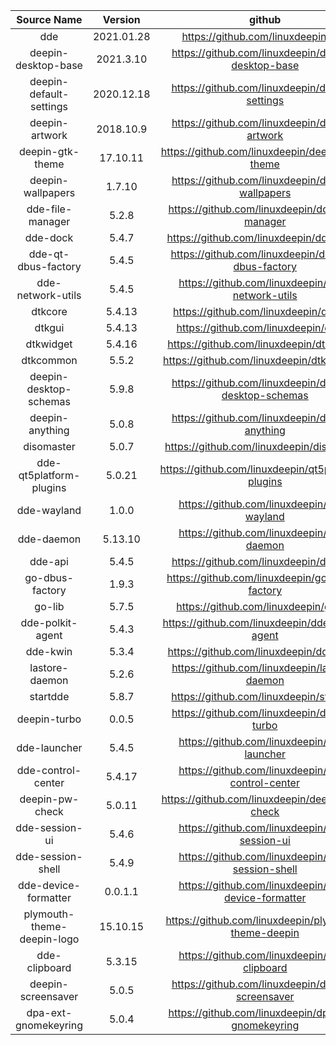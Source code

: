 |        Source Name         |  Version   |                        github                         |                        Download Link                         |
| :------------------------: | :--------: | :---------------------------------------------------: | :----------------------------------------------------------: |
|            dde             | 2021.01.28 |          https://github.com/linuxdeepin/dde           |                                                              |
|    deepin-desktop-base     | 2021.3.10  |  https://github.com/linuxdeepin/deepin-desktop-base   | https://github.com/linuxdeepin/deepin-desktop-base/archive/refs/tags/2021.3.10.tar.gz |
|  deepin-default-settings   | 2020.12.18 |    https://github.com/linuxdeepin/default-settings    | https://github.com/linuxdeepin/default-settings/archive/refs/tags/2020.12.18.tar.gz |
|       deepin-artwork       | 2018.10.9  |     https://github.com/linuxdeepin/deepin-artwork     | https://github.com/linuxdeepin/deepin-artwork/archive/refs/tags/2018.10.9.tar.gz |
|      deepin-gtk-theme      |  17.10.11  |    https://github.com/linuxdeepin/deepin-gtk-theme    | https://github.com/linuxdeepin/deepin-gtk-theme/archive/refs/tags/17.10.11.tar.gz |
|     deepin-wallpapers      |   1.7.10   |   https://github.com/linuxdeepin/deepin-wallpapers    | https://github.com/linuxdeepin/deepin-wallpapers/archive/refs/tags/1.7.10.tar.gz |
|      dde-file-manager      |   5.2.8    |    https://github.com/linuxdeepin/dde-file-manager    |                                                              |
|          dde-dock          |   5.4.7    |        https://github.com/linuxdeepin/dde-dock        | https://github.com/linuxdeepin/dde-dock/archive/refs/tags/5.4.7.tar.gz |
|    dde-qt-dbus-factory     |   5.4.5    |  https://github.com/linuxdeepin/dde-qt-dbus-factory   | https://github.com/linuxdeepin/dde-qt-dbus-factory/archive/refs/tags/5.4.5.tar.gz |
|     dde-network-utils      |   5.4.5    |   https://github.com/linuxdeepin/dde-network-utils    | https://github.com/linuxdeepin/dde-network-utils/archive/refs/tags/5.4.5.tar.gz |
|          dtkcore           |   5.4.13   |        https://github.com/linuxdeepin/dtkcore         | https://github.com/linuxdeepin/dtkcore/archive/refs/tags/5.4.13.tar.gz |
|           dtkgui           |   5.4.13   |         https://github.com/linuxdeepin/dtkgui         | https://github.com/linuxdeepin/dtkgui/archive/refs/tags/5.4.13.tar.gz |
|         dtkwidget          |   5.4.16   |       https://github.com/linuxdeepin/dtkwidget        | https://github.com/linuxdeepin/dtkwidget/archive/refs/tags/5.4.16.tar.gz |
|         dtkcommon          |   5.5.2    |       https://github.com/linuxdeepin/dtkcommon        | https://github.com/linuxdeepin/dtkcommon/archive/refs/tags/5.5.2.tar.gz |
|   deepin-desktop-schemas   |   5.9.8    | https://github.com/linuxdeepin/deepin-desktop-schemas | https://github.com/linuxdeepin/deepin-desktop-schemas/archive/refs/tags/5.9.8.tar.gz |
|      deepin-anything       |   5.0.8    |    https://github.com/linuxdeepin/deepin-anything     |                                                              |
|         disomaster         |   5.0.7    |       https://github.com/linuxdeepin/disomaster       | https://github.com/linuxdeepin/disomaster/archive/refs/tags/5.0.7.tar.gz |
|  dde-qt5platform-plugins   |   5.0.21   |  https://github.com/linuxdeepin/qt5platform-plugins   | https://github.com/linuxdeepin/qt5platform-plugins/archive/refs/tags/5.0.21.tar.gz |
|        dde-wayland         |   1.0.0    |      https://github.com/linuxdeepin/dde-wayland       | https://github.com/linuxdeepin/dde-wayland/archive/refs/tags/1.0.0.tar.gz |
|         dde-daemon         |  5.13.10   |       https://github.com/linuxdeepin/dde-daemon       | https://github.com/linuxdeepin/dde-daemon/archive/refs/tags/5.13.10.tar.gz |
|          dde-api           |   5.4.5    |        https://github.com/linuxdeepin/dde-api         | https://github.com/linuxdeepin/dde-api/archive/refs/tags/5.4.5.tar.gz |
|      go-dbus-factory       |   1.9.3    |    https://github.com/linuxdeepin/go-dbus-factory     |                                                              |
|           go-lib           |   5.7.5    |         https://github.com/linuxdeepin/go-lib         |                                                              |
|      dde-polkit-agent      |   5.4.3    |    https://github.com/linuxdeepin/dde-polkit-agent    | https://github.com/linuxdeepin/dde-polkit-agent/archive/refs/tags/5.4.3.tar.gz |
|          dde-kwin          |   5.3.4    |        https://github.com/linuxdeepin/dde-kwin        | https://github.com/linuxdeepin/dde-kwin/archive/refs/tags/5.3.4.tar.gz |
|       lastore-daemon       |   5.2.6    |     https://github.com/linuxdeepin/lastore-daemon     | https://github.com/linuxdeepin/lastore-daemon/archive/refs/tags/5.2.6.tar.gz |
|          startdde          |   5.8.7    |        https://github.com/linuxdeepin/startdde        | https://github.com/linuxdeepin/startdde/archive/refs/tags/5.8.7.tar.gz |
|        deepin-turbo        |   0.0.5    |      https://github.com/linuxdeepin/deepin-turbo      | https://github.com/linuxdeepin/deepin-turbo/archive/refs/tags/0.0.5.tar.gz |
|        dde-launcher        |   5.4.5    |      https://github.com/linuxdeepin/dde-launcher      | https://github.com/linuxdeepin/dde-launcher/archive/refs/tags/5.4.5.tar.gz |
|     dde-control-center     |   5.4.17   |   https://github.com/linuxdeepin/dde-control-center   | https://github.com/linuxdeepin/dde-control-center/archive/refs/tags/5.4.17.tar.gz |
|      deepin-pw-check       |   5.0.11   |    https://github.com/linuxdeepin/deepin-pw-check     | https://github.com/linuxdeepin/deepin-pw-check/archive/refs/tags/5.0.11.tar.gz |
|       dde-session-ui       |   5.4.6    |     https://github.com/linuxdeepin/dde-session-ui     | https://github.com/linuxdeepin/dde-session-ui/archive/refs/tags/5.4.6.tar.gz |
|     dde-session-shell      |   5.4.9    |   https://github.com/linuxdeepin/dde-session-shell    | https://github.com/linuxdeepin/dde-session-shell/archive/refs/tags/5.4.9.tar.gz |
|    dde-device-formatter    |  0.0.1.1   |  https://github.com/linuxdeepin/dde-device-formatter  | https://github.com/linuxdeepin/dde-device-formatter/archive/refs/tags/0.0.1.1.tar.gz |
| plymouth-theme-deepin-logo |  15.10.15  | https://github.com/linuxdeepin/plymouth-theme-deepin  | https://github.com/linuxdeepin/plymouth-theme-deepin/archive/refs/tags/15.10.15.tar.gz |
|       dde-clipboard        |   5.3.15   |     https://github.com/linuxdeepin/dde-clipboard      | https://github.com/linuxdeepin/dde-clipboard/archive/refs/tags/5.3.15.tar.gz |
|     deepin-screensaver     |   5.0.5    |   https://github.com/linuxdeepin/deepin-screensaver   | https://github.com/linuxdeepin/deepin-screensaver/archive/refs/tags/5.0.5.tar.gz |
|    dpa-ext-gnomekeyring    |   5.0.4    |  https://github.com/linuxdeepin/dpa-ext-gnomekeyring  | https://github.com/linuxdeepin/dpa-ext-gnomekeyring/archive/refs/tags/5.0.4.tar.gz |
